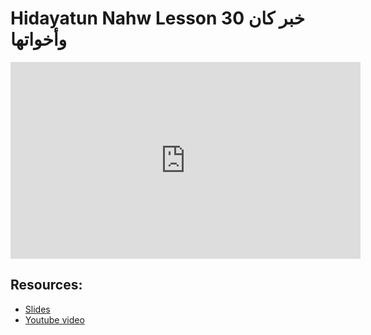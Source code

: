 # Hidayatun Nahw Lesson 30 خبر كان وأخواتها

<iframe width="560" height="315" src="https://www.youtube-nocookie.com/embed/Vhl4n7gut94?start=0" frameborder="0" allow="accelerometer; autoplay; encrypted-media; gyroscope; picture-in-picture" allowfullscreen="allowfullscreen"></iframe><BR>



## Resources:
- [Slides](https://github.com/arshare/resources_balagha_pdfs)
- [Youtube video](https://www.youtube.com/watch?v=Vhl4n7gut94&list=PLzn0qdi6JpdtdAyaM2yvvY1Yk9i4EpLHD&index=88)
